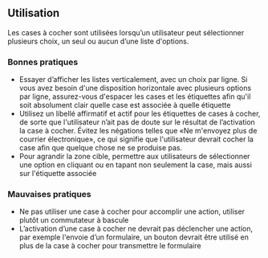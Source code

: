 ## Utilisation
Les cases à cocher sont utilisées lorsqu’un utilisateur peut sélectionner plusieurs choix, un seul ou aucun d’une liste d'options.

### Bonnes pratiques
* Essayer d’afficher les listes verticalement, avec un choix par ligne. Si vous avez besoin d'une disposition horizontale avec plusieurs options par ligne, assurez-vous d'espacer les cases et les étiquettes afin qu'il soit absolument clair quelle case est associée à quelle étiquette
* Utilisez un libellé affirmatif et actif pour les étiquettes de cases à cocher, de sorte que l'utilisateur n’ait pas de doute sur le résultat de l’activation la case à cocher. Évitez les négations telles que «Ne m'envoyez plus de courrier électronique», ce qui signifie que l'utilisateur devrait cocher la case afin que quelque chose ne se produise pas.
* Pour agrandir la zone cible, permettre aux utilisateurs de sélectionner une option en cliquant ou en tapant non seulement la case, mais aussi sur l'étiquette associée

### Mauvaises pratiques
* Ne pas utiliser une case à cocher pour accomplir une action, utiliser plutôt un commutateur à bascule
* L’activation d’une case à cocher ne devrait pas déclencher une action, par exemple l'envoie d’un formulaire, un bouton devrait être utilisé en plus de la case à cocher pour transmettre le formulaire
